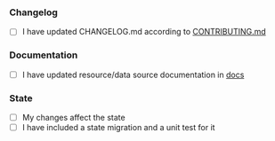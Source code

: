 ### Changelog
* [ ] I have updated CHANGELOG.md according to [CONTRIBUTING.md](../CONTRIBUTING.md)

### Documentation
* [ ] I have updated resource/data source documentation in [docs](../docs)

### State
* [ ] My changes affect the state
* [ ] I have included a state migration and a unit test for it
